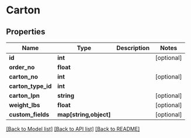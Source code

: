 # Carton

## Properties
Name | Type | Description | Notes
------------ | ------------- | ------------- | -------------
**id** | **int** |  | [optional] 
**order_no** | **float** |  | 
**carton_no** | **int** |  | [optional] 
**carton_type_id** | **int** |  | 
**carton_lpn** | **string** |  | [optional] 
**weight_lbs** | **float** |  | [optional] 
**custom_fields** | **map[string,object]** |  | [optional] 

[[Back to Model list]](../README.md#documentation-for-models) [[Back to API list]](../README.md#documentation-for-api-endpoints) [[Back to README]](../README.md)


